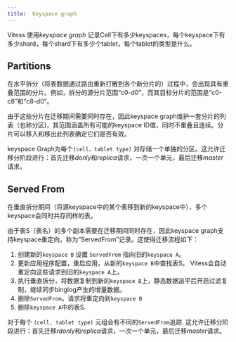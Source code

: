 ```yaml
---
title:  Keyspace graph
---
```


Vitess 使用*keyspace graph* 记录Cell下有多少keyspaces，每个keyspace下有多少shard，每个shard下有多少个tablet，每个tablet的类型是什么。

## Partitions
在水平拆分（将表数据通过路由重新打散到各个新分片的）过程中，会出现具有重叠范围的分片。例如，拆分的源分片范围“c0-d0”，而其目标分片的范围是“c0-c8”和“c8-d0”。

由于这些分片在迁移期间需要同时存在，因此keyspace graph维护一套分片的列表（也称分区)，其范围涵盖所有可能的keyspace ID值，同时不重叠且连续。分片可以移入和移出此列表确定它们是否有效。

keyspace Graph为每个`(cell，tablet type)` 对存储一个单独的分区。这允许迁移分阶段进行：首先迁移*donly*和*replica*请求，一次一个单元，最后迁移*master*请求。

## Served From

在垂直拆分期间（将源keyspace中的某个表移到新的keyspace中），多个keyspace会同时共存同样的表。

由于表S（表名）的多个副本需要在迁移期间同时存在，因此keyspace graph支持keyspace重定向，称为“ServedFrom”记录。这使得迁移流程如下：

1. 创建新的`keyspace B` 设置 `ServedFrom` 指向旧的`keyspace A`。
2. 更新应用程序配置，重启应用，从新的`keyspace B`中查找表S。 Vitess会自动重定向这些请求到旧的`keyspace A`上。
3. 执行垂直拆分，将数据复制到新的`keyspace B`上，静态数据追平后开启过滤复制，继续同步binglog产生的增量数据。
4. 删除`ServedFrom`，请求将重定向到`keyspace B`
5. 删除`keyspace A`中的表S.

对于每个 `(cell, tablet type)` 元组会有不同的`ServedFrom`追踪. 这允许迁移分阶段进行：首先迁移*rdonly*和*replica*请求，一次一个单元，最后迁移*master*请求。

